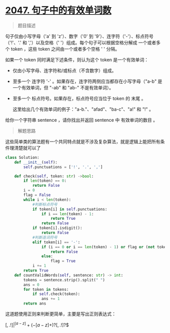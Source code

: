 # [2047. 句子中的有效单词数](https://leetcode.cn/problems/number-of-valid-words-in-a-sentence/)

> 题目描述

句子仅由小写字母（'a' 到 'z'）、数字（'0' 到 '9'）、连字符（'-'）、标点符号（'!'、'.' 和 ','）以及空格（' '）组成。每个句子可以根据空格分解成 一个或者多个 token ，这些 token 之间由一个或者多个空格 ' ' 分隔。

如果一个 token 同时满足下述条件，则认为这个 token 是一个有效单词：

- 仅由小写字母、连字符和/或标点（不含数字）组成。

- 至多一个 连字符 '-' 。如果存在，连字符两侧应当都存在小写字母（"a-b" 是一个有效单词，但 "-ab" 和 "ab-" 不是有效单词）。

- 至多一个 标点符号。如果存在，标点符号应当位于 token 的 末尾 。

  这里给出几个有效单词的例子："a-b."、"afad"、"ba-c"、"a!" 和 "!" 。

给你一个字符串 sentence ，请你找出并返回 sentence 中 有效单词的数目 。

> 解题思路

这些简单类的算法题有一个共同特点就是不涉及复杂算法，就是逻辑上能把所有条件理清楚就可以了

```python
class Solution:
    def __init__(self):
        self.punctuations = ['!', '.', ',']

    def check(self, token: str) ->bool:
        if len(token) == 0:
            return False
        i = 0
        flag = False
        while i < len(token):
            #判断标点符号
            if token[i] in self.punctuations:
                if i == len(token) - 1:
                    return True
                return False
            if token[i].isdigit():
                return False
            #判断连词符号
            elif token[i] == '-':
                if (i == 0 or i == len(token) - 1) or flag or (not token[i-1].isalpha()) or (not token[i+1].isalpha()):
                    return False
                else:
                    flag = True
            i += 1
        return True
    def countValidWords(self, sentence: str) -> int:
        tokens = sentence.strip().split(" ")
        ans = 0
        for token in tokens:
            if self.check(token):
                ans += 1
        return ans
```

这道题使用正则来判断更简单，主要是写出正则表达式：

$[,.!]|^[a-z]+(-[a-z]+)?[,.!]?$$